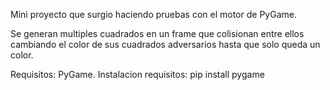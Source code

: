 Mini proyecto que surgio haciendo pruebas con el motor de PyGame.

Se generan multiples cuadrados en un frame que colisionan entre ellos cambiando el color de sus cuadrados adversarios hasta que solo queda un color.

Requisitos: PyGame.
Instalacion requisitos: pip install pygame
